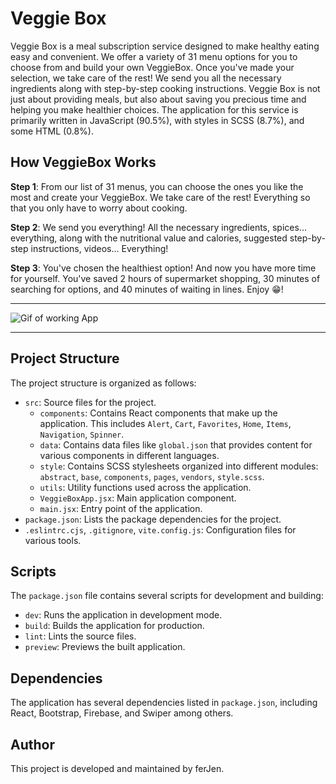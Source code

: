 # Veggie Box

Veggie Box is a meal subscription service designed to make healthy eating easy and convenient. We offer a variety of 31 menu options for you to choose from and build your own VeggieBox. Once you've made your selection, we take care of the rest! We send you all the necessary ingredients along with step-by-step cooking instructions. Veggie Box is not just about providing meals, but also about saving you precious time and helping you make healthier choices. The application for this service is primarily written in JavaScript (90.5%), with styles in SCSS (8.7%), and some HTML (0.8%).

## How VeggieBox Works

**Step 1**: From our list of 31 menus, you can choose the ones you like the most and create your VeggieBox. We take care of the rest! Everything so that you only have to worry about cooking.

**Step 2**: We send you everything! All the necessary ingredients, spices... everything, along with the nutritional value and calories, suggested step-by-step instructions, videos... Everything!

**Step 3**: You've chosen the healthiest option! And now you have more time for yourself. You've saved 2 hours of supermarket shopping, 30 minutes of searching for options, and 40 minutes of waiting in lines. Enjoy 😁!

---

![Gif of working App](https://res.cloudinary.com/ferjen/image/upload/v1674531275/portfolio/projects/gif/VeggieBox_hk61er.gif)

---

## Project Structure

The project structure is organized as follows:

- `src`: Source files for the project.
  - `components`: Contains React components that make up the application. This includes `Alert`, `Cart`, `Favorites`, `Home`, `Items`, `Navigation`, `Spinner`.
  - `data`: Contains data files like `global.json` that provides content for various components in different languages.
  - `style`: Contains SCSS stylesheets organized into different modules: `abstract`, `base`, `components`, `pages`, `vendors`, `style.scss`.
  - `utils`: Utility functions used across the application.
  - `VeggieBoxApp.jsx`: Main application component.
  - `main.jsx`: Entry point of the application.
- `package.json`: Lists the package dependencies for the project.
- `.eslintrc.cjs`, `.gitignore`, `vite.config.js`: Configuration files for various tools.

## Scripts

The `package.json` file contains several scripts for development and building:

- `dev`: Runs the application in development mode.
- `build`: Builds the application for production.
- `lint`: Lints the source files.
- `preview`: Previews the built application.

## Dependencies

The application has several dependencies listed in `package.json`, including React, Bootstrap, Firebase, and Swiper among others.

## Author

This project is developed and maintained by ferJen.
